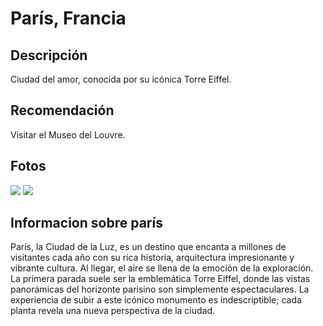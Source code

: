 # París, Francia

## Descripción
Ciudad del amor, conocida por su icónica Torre Eiffel.

## Recomendación
Visitar el Museo del Louvre.

## Fotos
![](https://www.xtrafondos.com/wallpapers/paisaje-de-paris-en-la-noche-3816.jpg)
![](https://parisenmetro.eu/wp-content/uploads/2023/05/piramide-museo-louvre-paris.jpg)


## Informacion sobre parís
París, la Ciudad de la Luz, es un destino que encanta a millones de visitantes cada año con su rica historia, arquitectura impresionante y vibrante cultura. Al llegar, el aire se llena de la emoción de la exploración. La primera parada suele ser la emblemática Torre Eiffel, donde las vistas panorámicas del horizonte parisino son simplemente espectaculares. La experiencia de subir a este icónico monumento es indescriptible; cada planta revela una nueva perspectiva de la ciudad.